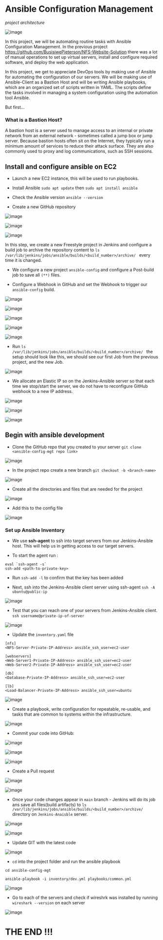 # Ansible Configuration Management

*project architecture*

![image](images/ARCHITECTURE.png)

In this project, we will be automating routine tasks with Ansible Configuration Management. In the previous project https://github.com/BusisiwePieterson/NFS-Website-Solution there was a lot of manual operations to set up virtual servers, install and configure required software, and deploy the web application. 

In this project, we get to appreciate DevOps tools by making use of Ansible for automating the configuration of our servers. We will be making use of Ansible-Client as a Bastion Host and will be writing Ansible playbooks, which are an organized set of scripts written in YAML. The scripts define the tasks involved in managing a system configuration using the automation tool Ansible.

But first...

### What is a Bastion Host?

A bastion host is a server used to manage access to an internal or private network from an external network - sometimes called a jump box or jump server. Because bastion hosts often sit on the Internet, they typically run a minimum amount of services to reduce their attack surface. They are also commonly used to proxy and log communications, such as SSH sessions.


## Install and configure ansible on EC2

- Launch a new EC2 instance, this will be used to run playbooks.

- Install Ansible `sudo apt update` then `sudo apt install ansible`

- Check the Ansible version `ansible --version`

- Create a new GitHub repository

![image](images/Screenshot_1.png)

![image](images/Screenshot_3.png)


![image](images/Screenshot_2.png)

In this step, we create a new Freestyle project in Jenkins and configure a build job to archive the repository content to `ls /var/lib/jenkins/jobs/ansible/builds/<build_number>/archive/
` every time it is changed.



- We configure a new project `ansible-config` and configure a Post-build job to save all `(**)` files.

- Configure a Webhook in GitHub and set the Webhook to trigger our `ansible-config` build.


![image](images/Screenshot_4.png)

![image](images/Screenshot_5.png)

![image](images/Screenshot_6.png)

![image](images/Screenshot_7.png)

![image](images/Screenshot_8.png)

- Run `ls /var/lib/jenkins/jobs/ansible/builds/<build_number>/archive/
` the setup should look like this, we should see our first Job from the previous project, and the new Job.

![image](images/Screenshot_10.png)

- We allocate an Elastic IP so on the Jenkins-Ansible server so that each time we stop/start the server, we do not have to reconfigure GitHub webhook to a new IP address.

![image](images/Screenshot_11.png)

![image](images/Screenshot_12.png)


![image](images/Screenshot_13.png)

## Begin with ansible development

- Clone the GitHub repo that you created to your server `git clone <ansible-config-mgt repo link>
`

![image](images/Screenshot_14.png)

- In the project repo create a new branch `git checkout -b <branch-name>`

![image](images/Screenshot_15.png)

- Create all the directories and files that are needed for the project

![image](images/Screenshot_16.png)

- Add this to the config file

![image](images/Screenshot_32.png)

### Set up Ansible Inventory

- We use **ssh-agent** to ssh into target servers from our Jenkins-Ansible host. This will help us in getting access to our target servers. 

- To start the agent run :
```
eval `ssh-agent -s`
ssh-add <path-to-private-key>

```

- Run `ssh-add -l` to confirm that the key has been added

- Next, ssh into the Jenkins-Ansible client server using ssh-agent `ssh -A ubuntu@public-ip`

![image](images/Screenshot_17.png)

- Test that you can reach one of your servers from Jenkins-Ansible client. `ssh username@private-ip-of-server`

![image](images/Screenshot_19.png)

- Update the `inventory.yaml` file 
```
[nfs]
<NFS-Server-Private-IP-Address> ansible_ssh_user=ec2-user

[webservers]
<Web-Server1-Private-IP-Address> ansible_ssh_user=ec2-user
<Web-Server2-Private-IP-Address> ansible_ssh_user=ec2-user

[db]
<Database-Private-IP-Address> ansible_ssh_user=ec2-user 

[lb]
<Load-Balancer-Private-IP-Address> ansible_ssh_user=ubuntu

```

![image](images/Screenshot_20.png)

- Create a playbook, write configuration for repeatable, re-usable, and tasks that are common to systems within the infrastructure.


![image](images/Screenshot_21.png)

- Commit your code into GitHub:


![image](images/Screenshot_22.png)


![image](images/Screenshot_23.png)


![image](images/Screenshot_24.png)

- Create a Pull request


![image](images/Screenshot_25.png)


![image](images/Screenshot_26.png)

- Once your code changes appear in `main` branch - Jenkins will do its job ans save all files(build artifacts) to `ls /var/lib/jenkins/jobs/ansible/builds/<build_number>/archive/` directory on `Jenkins-Anaisble` server.

![image](images/Screenshot_27.png)

![image](images/Screenshot_28.png)

- Update GIT with the latest code


![image](images/Screenshot_29.png)

- `cd` into the project folder and run the ansible playbook 

```
cd ansible-config-mgt

ansible-playbook -i inventory/dev.yml playbooks/common.yml

```

![image](images/Screenshot_31.png)

- Go to each of the servers and check if wireshrk was installed by running `wireshark --version` on each server

![image](images/Screenshot_33.png)

# THE END !!!




